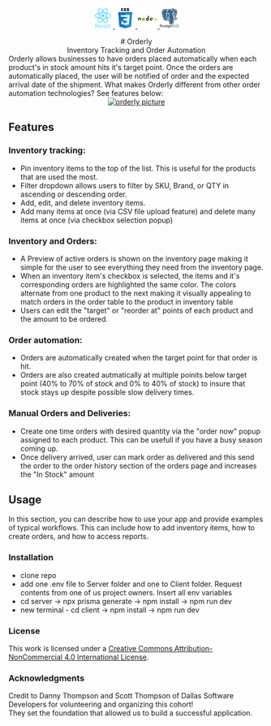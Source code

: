 <p align="center"> <a href="https://reactjs.org/" target="_blank" rel="noreferrer"> <img src="https://raw.githubusercontent.com/devicons/devicon/master/icons/react/react-original-wordmark.svg" alt="react" width="40" height="40"/> </a> <a href="https://www.w3schools.com/css/" target="_blank" rel="noreferrer"> <img src="https://raw.githubusercontent.com/devicons/devicon/master/icons/css3/css3-original-wordmark.svg" alt="css3" width="40" height="40"/> </a>  </a> <a href="https://nodejs.org" target="_blank" rel="noreferrer"> <img src="https://raw.githubusercontent.com/devicons/devicon/master/icons/nodejs/nodejs-original-wordmark.svg" alt="nodejs" width="40" height="40"/> </a> <a href="https://www.postgresql.org" target="_blank" rel="noreferrer"> <img src="https://raw.githubusercontent.com/devicons/devicon/master/icons/postgresql/postgresql-original-wordmark.svg" alt="postgresql" width="40" height="40"/> </a>  </p>

<section align="center">
# Orderly<br>Inventory Tracking and Order Automation
</section>
Orderly allows businesses to have orders placed automatically when each product's in stock amount hits it's target point. Once the orders are automatically placed, the user will be notified of order and the expected arrival date of the shipment. What makes Orderly different from other order automation technologies? See features below:
<section align="center">
<a href="https://orderly.pro/" target="_blank" rel="noreferrer">
<img src="https://i.ibb.co/9H01gcr/orderly-Pic.png" alt="orderly picture" width="620" height="400"/>
</a>
  </section>
  
## Features
### Inventory tracking:
- Pin inventory items to the top of the list. This is useful for the products that are used the most.
- Filter dropdown allows users to filter by SKU, Brand, or QTY in ascending or descending order.
- Add, edit, and delete inventory items. 
- Add many items at once (via CSV file upload feature) and delete many items at once (via checkbox selection popup)

### Inventory and Orders:
- A Preview of active orders is shown on the inventory page making it simple for the user to see everything they need from the inventory page.
- When an inventory item's checkbox is selected, the items and it's corresponding orders are highlighted the same color. The colors alternate from one product to the next making it visually appealing to match orders in the order table to the product in inventory table 
- Users can edit the "target" or "reorder at" points of each product and the amount to be ordered.
### Order automation:
- Orders are automatically created when the target point for that order is hit. 
- Orders are also created autmatically at multiple poinits below target point (40% to 70% of stock and 0% to 40% of stock) to insure that stock stays up despite possible slow delivery times.
### Manual Orders and Deliveries:
- Create one time orders with desired quantity via the "order now" popup assigned to each product. This can be usefull if you have a busy season coming up.
- Once delivery arrived, user can mark order as delivered and this send the order to the order history section of the orders page and increases the "In Stock" amount

## Usage
In this section, you can describe how to use your app and provide examples of typical workflows. This can include how to add inventory items, how to create orders, and how to access reports.

### Installation
- clone repo
- add one .env file to Server folder and one to Client folder. Request contents from one of us project owners. Insert all env variables
- cd server -> npx prisma generate -> npm install -> npm run dev
- new terminal - cd client -> npm install -> npm run dev

### License
This work is licensed under a <a href="https://creativecommons.org/licenses/by-nc/4.0/legalcode" target="_blank">Creative Commons Attribution-NonCommercial 4.0 International License</a>.

### Acknowledgments
Credit to Danny Thompson and Scott Thompson of Dallas Software Developers for volunteering and organizing this cohort!<br>
They set the foundation that allowed us to build a successful application.
